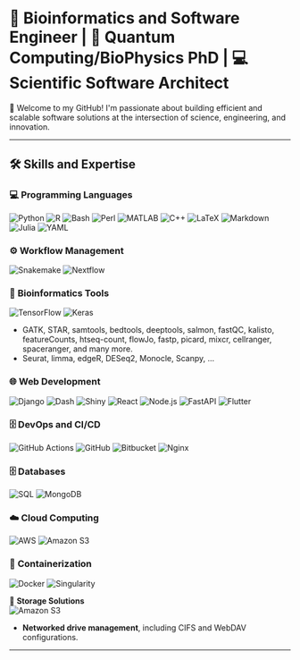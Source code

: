 # 🔬 **Bioinformatics and Software Engineer** | 🧬 **Quantum Computing/BioPhysics PhD** | 💻 **Scientific Software Architect**  

🌟 Welcome to my GitHub! I'm passionate about building efficient and scalable software solutions at the intersection of science, engineering, and innovation.

---

## 🛠️ **Skills and Expertise**

### 💻 **Programming Languages**
![Python](https://img.shields.io/badge/Python-3776AB?style=for-the-badge&logo=python&logoColor=white) 
![R](https://img.shields.io/badge/R-276DC3?style=for-the-badge&logo=r&logoColor=white) 
![Bash](https://img.shields.io/badge/Bash-4EAA25?style=for-the-badge&logo=gnubash&logoColor=white)
![Perl](https://img.shields.io/badge/Perl-39457E?style=for-the-badge&logo=perl&logoColor=white)
![MATLAB](https://img.shields.io/badge/MATLAB-0076A8?style=for-the-badge&logo=mathworks&logoColor=white)
![C++](https://img.shields.io/badge/C++-00599C?style=for-the-badge&logo=cplusplus&logoColor=white)
![LaTeX](https://img.shields.io/badge/latex-%23008080.svg?style=for-the-badge&logo=latex&logoColor=white)
![Markdown](https://img.shields.io/badge/markdown-%23000000.svg?style=for-the-badge&logo=markdown&logoColor=white)
![Julia](https://img.shields.io/badge/-Julia-9558B2?style=for-the-badge&logo=julia&logoColor=white)
![YAML](https://img.shields.io/badge/yaml-%23ffffff.svg?style=for-the-badge&logo=yaml&logoColor=151515)


### ⚙️ **Workflow Management**
![Snakemake](https://img.shields.io/badge/Snakemake-3399FF?style=for-the-badge&logo=snakemake&logoColor=white) 
![Nextflow](https://img.shields.io/badge/Nextflow-009688?style=for-the-badge&logo=nextflow&logoColor=white)


### 🧬 **Bioinformatics Tools**
![TensorFlow](https://img.shields.io/badge/TensorFlow-%23FF6F00.svg?style=for-the-badge&logo=TensorFlow&logoColor=white)
![Keras](https://img.shields.io/badge/Keras-%23D00000.svg?style=for-the-badge&logo=Keras&logoColor=white)
- GATK, STAR, samtools, bedtools, deeptools, salmon, fastQC, kalisto, featureCounts, htseq-count, flowJo, fastp, picard, mixcr, cellranger, spaceranger, and many more.
- Seurat, limma, edgeR, DESeq2, Monocle, Scanpy, ...

### 🌐 **Web Development**
![Django](https://img.shields.io/badge/Django-092E20?style=for-the-badge&logo=django&logoColor=white) 
![Dash](https://img.shields.io/badge/Dash-017CEE?style=for-the-badge&logo=plotly&logoColor=white) 
![Shiny](https://img.shields.io/badge/Shiny-276DC3?style=for-the-badge&logo=r&logoColor=white)
![React](https://img.shields.io/badge/React-61DAFB?style=for-the-badge&logo=react&logoColor=white)
![Node.js](https://img.shields.io/badge/Node.js-339933?style=for-the-badge&logo=nodedotjs&logoColor=white)
![FastAPI](https://img.shields.io/badge/FastAPI-005571?style=for-the-badge&logo=fastapi)
![Flutter](https://img.shields.io/badge/Flutter-%2302569B.svg?style=for-the-badge&logo=Flutter&logoColor=white)

### 🗄️ **DevOps and CI/CD**
![GitHub Actions](https://img.shields.io/badge/github%20actions-%232671E5.svg?style=for-the-badge&logo=githubactions&logoColor=white)
![GitHub](https://img.shields.io/badge/github-%23121011.svg?style=for-the-badge&logo=github&logoColor=white)
![Bitbucket](https://img.shields.io/badge/bitbucket-%230047B3.svg?style=for-the-badge&logo=bitbucket&logoColor=white)
![Nginx](https://img.shields.io/badge/nginx-%23009639.svg?style=for-the-badge&logo=nginx&logoColor=white)

### 🗄️ **Databases**
![SQL](https://img.shields.io/badge/SQL-4479A1?style=for-the-badge&logo=mysql&logoColor=white) 
![MongoDB](https://img.shields.io/badge/MongoDB-47A248?style=for-the-badge&logo=mongodb&logoColor=white)

### ☁️ **Cloud Computing**
![AWS](https://img.shields.io/badge/AWS-232F3E?style=for-the-badge&logo=amazonaws&logoColor=white)
![Amazon S3](https://img.shields.io/badge/Amazon%20S3-FF9900?style=for-the-badge&logo=amazons3&logoColor=white)

### 🐳 **Containerization**
![Docker](https://img.shields.io/badge/Docker-2496ED?style=for-the-badge&logo=docker&logoColor=white) 
![Singularity](https://img.shields.io/badge/Singularity-FF9E0F?style=for-the-badge)

💾 **Storage Solutions**  
![Amazon S3](https://img.shields.io/badge/Amazon%20S3-FF9900?style=for-the-badge&logo=amazons3&logoColor=white)
- **Networked drive management**, including CIFS and WebDAV configurations.
---

<!-- 
![Your GitHub Stats](https://github-readme-stats.vercel.app/api?username=spribitzer&show_icons=true&count_private=true&hide=prs&theme=light)


 -->
